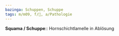 ```yaml
---
bazinga: Schuppen, Schuppe
tags: m/m09, f/🧴, a/Pathologie
---
```

**Squama / Schuppe**:: Hornschichtlamelle in Ablösung